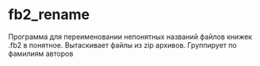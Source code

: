 # fb2_rename
Программа для переименовании непонятных названий файлов книжек .fb2 в понятное. Вытаскивает файлы из zip архивов. Группирует по фамилиям авторов
